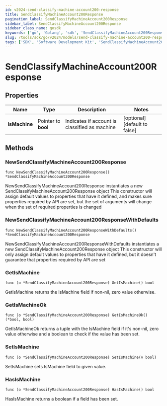 ```yaml
---
id: v2024-send-classify-machine-account200-response
title: SendClassifyMachineAccount200Response
pagination_label: SendClassifyMachineAccount200Response
sidebar_label: SendClassifyMachineAccount200Response
sidebar_class_name: gosdk
keywords: ['go', 'Golang', 'sdk', 'SendClassifyMachineAccount200Response', 'V2024SendClassifyMachineAccount200Response'] 
slug: /tools/sdk/go/v2024/models/send-classify-machine-account200-response
tags: ['SDK', 'Software Development Kit', 'SendClassifyMachineAccount200Response', 'V2024SendClassifyMachineAccount200Response']
---
```


# SendClassifyMachineAccount200Response

## Properties

Name | Type | Description | Notes
------------ | ------------- | ------------- | -------------
**IsMachine** | Pointer to **bool** | Indicates if account is classified as machine | [optional] [default to false]

## Methods

### NewSendClassifyMachineAccount200Response

`func NewSendClassifyMachineAccount200Response() *SendClassifyMachineAccount200Response`

NewSendClassifyMachineAccount200Response instantiates a new SendClassifyMachineAccount200Response object
This constructor will assign default values to properties that have it defined,
and makes sure properties required by API are set, but the set of arguments
will change when the set of required properties is changed

### NewSendClassifyMachineAccount200ResponseWithDefaults

`func NewSendClassifyMachineAccount200ResponseWithDefaults() *SendClassifyMachineAccount200Response`

NewSendClassifyMachineAccount200ResponseWithDefaults instantiates a new SendClassifyMachineAccount200Response object
This constructor will only assign default values to properties that have it defined,
but it doesn't guarantee that properties required by API are set

### GetIsMachine

`func (o *SendClassifyMachineAccount200Response) GetIsMachine() bool`

GetIsMachine returns the IsMachine field if non-nil, zero value otherwise.

### GetIsMachineOk

`func (o *SendClassifyMachineAccount200Response) GetIsMachineOk() (*bool, bool)`

GetIsMachineOk returns a tuple with the IsMachine field if it's non-nil, zero value otherwise
and a boolean to check if the value has been set.

### SetIsMachine

`func (o *SendClassifyMachineAccount200Response) SetIsMachine(v bool)`

SetIsMachine sets IsMachine field to given value.

### HasIsMachine

`func (o *SendClassifyMachineAccount200Response) HasIsMachine() bool`

HasIsMachine returns a boolean if a field has been set.


